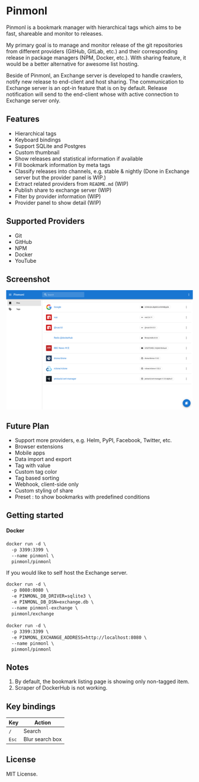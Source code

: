 # Pinmonl

Pinmonl is a bookmark manager with hierarchical tags which aims to be fast, shareable and monitor to releases.

My primary goal is to manage and monitor release of the git repositories from different providers (GitHub, GitLab, etc.) and their corresponding release in package managers (NPM, Docker, etc.). With sharing feature, it would be a better alternative for awesome list hosting.

Beside of Pinmonl, an Exchange server is developed to handle crawlers, notify new release to end-client and host sharing. The communication to Exchange server is an opt-in feature that is on by default. Release notification will send to the end-client whose with active connection to Exchange server only.

## Features

- Hierarchical tags
- Keyboard bindings
- Support SQLite and Postgres
- Custom thumbnail
- Show releases and statistical information if available
- Fill bookmark information by meta tags
- Classify releases into channels, e.g. stable & nightly (Done in Exchange server but the provider panel is WIP.)
- Extract related providers from `README.md` (WIP)
- Publish share to exchange server (WIP)
- Filter by provider information (WIP)
- Provider panel to show detail (WIP)

## Supported Providers

- Git
- GitHub
- NPM
- Docker
- YouTube

## Screenshot

![screenshot1](img/screenshot1.png)

## Future Plan

- Support more providers, e.g. Helm, PyPI, Facebook, Twitter, etc.
- Browser extensions
- Mobile apps
- Data import and export
- Tag with value
- Custom tag color
- Tag based sorting
- Webhook, client-side only
- Custom styling of share
- Preset : to show bookmarks with predefined conditions

## Getting started

#### Docker

```shell
docker run -d \
  -p 3399:3399 \
  --name pinmonl \
  pinmonl/pinmonl
```

If you would like to self host the Exchange server.

```shell
docker run -d \
  -p 8080:8080 \
  -e PINMONL_DB_DRIVER=sqlite3 \
  -e PINMONL_DB_DSN=exchange.db \
  --name pinmonl-exchange \
  pinmonl/exchange

docker run -d \
  -p 3399:3399 \
  -e PINMONL_EXCHANGE_ADDRESS=http://localhost:8080 \
  --name pinmonl \
  pinmonl/pinmonl
```

## Notes

1. By default, the bookmark listing page is showing only non-tagged item.
2. Scraper of DockerHub is not working.

## Key bindings

| Key   | Action          |
| ----- | --------------- |
| `/`   | Search          |
| `Esc` | Blur search box |

## License

MIT License.
